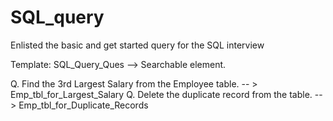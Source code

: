 # SQL_query
Enlisted the basic and get started query for the SQL interview

Template:  SQL_Query_Ques   -->  Searchable element.

 Q. Find the 3rd Largest Salary from the Employee table.  -- > Emp_tbl_for_Largest_Salary
 Q. Delete the duplicate record from the table.           -- > Emp_tbl_for_Duplicate_Records
 
